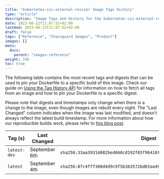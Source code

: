 ```yaml
---
title: "kubernetes-csi-external-resizer Image Tags History"
type: "article"
description: "Image Tags and History for the kubernetes-csi-external-resizer Chainguard Image"
date: 2023-06-22T11:07:52+02:00
lastmod: 2023-06-22T11:07:52+02:00
draft: false
tags: ["Reference", "Chainguard Images", "Product"]
images: []
menu:
  docs:
    parent: "images-reference"
weight: 700
toc: true
---
```


The following table contains the most recent tags and digests that can be used to pin your Dockerfile to a specific build of this image. Check our guide on [Using the Tag History API](/chainguard/chainguard-images/using-the-tag-history-api/) for information on how to fetch all tags from an image and how to pin your Dockerfile to a specific digest.

Please note that digests and timestamps only change when there is a change to the image, even though images are rebuilt every night. The "Last Changed" column indicates when the image was last modified, and doesn't always reflect the latest build timestamp. For more information about how our reproducible builds work, please refer to [this blog post](https://www.chainguard.dev/unchained/reproducing-chainguards-reproducible-image-builds).

| Tag (s)       | Last Changed  | Digest                                                                    |
|---------------|---------------|---------------------------------------------------------------------------|
|  `latest-dev` | September 6th | `sha256:33aa3931d082bed660cd192f65f9b418f131c7b899028a5026ed52b6b55ea9c6` |
|  `latest`     | September 4th | `sha256:8fc4fff300d4d9c9f5b303572bd65aa49661501041b1f2b9dd1c705031c7ab17` |
